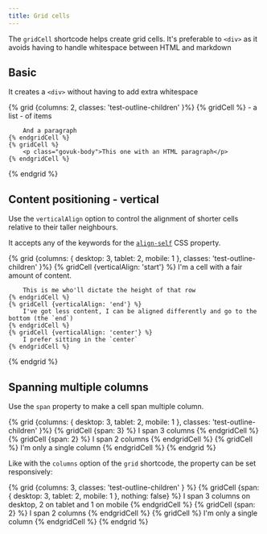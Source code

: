 ```yaml
---
title: Grid cells
---
```


<!-- prettier-ignore-start -->

The `gridCell` shortcode helps create grid cells.
It's preferable to `<div>` as it avoids having to handle whitespace between HTML and markdown

## Basic

It creates a `<div>` without having to add extra whitespace

{% grid {columns: 2, classes: 'test-outline-children' }%}
    {% gridCell %} 
        - a list 
        - of items

        And a paragraph
    {% endgridCell %}
    {% gridCell %}
        <p class="govuk-body">This one with an HTML paragraph</p>
    {% endgridCell %}
{% endgrid %}

## Content positioning - vertical

Use the `verticalAlign` option to control the alignment of shorter cells
relative to their taller neighbours. 

It accepts any of the keywords for the [`align-self`](https://developer.mozilla.org/en-US/docs/Web/CSS/align-self) CSS property.

{% grid {columns: { desktop: 3, tablet: 2, mobile: 1 }, classes: 'test-outline-children' }%}
    {% gridCell {verticalAlign: 'start'} %} 
        I'm a cell with a fair amount of content.

        This is me who'll dictate the height of that row
    {% endgridCell %}
    {% gridCell {verticalAlign: 'end'} %}
        I've got less content, I can be aligned differently and go to the bottom (the `end`)
    {% endgridCell %}
    {% gridCell {verticalAlign: 'center'} %}
        I prefer sitting in the `center`
    {% endgridCell %}
{% endgrid %}


## Spanning multiple columns

Use the `span` property to make a cell span multiple column.

{% grid {columns: { desktop: 3, tablet: 2, mobile: 1 }, classes: 'test-outline-children' }%}
    {% gridCell {span: 3} %} 
        I span 3 columns
    {% endgridCell %}
    {% gridCell {span: 2} %}
        I span 2 columns
    {% endgridCell %}
    {% gridCell %}
        I'm only a single column
    {% endgridCell %}
{% endgrid %}

Like with the `columns` option of the `grid` shortcode, the property can be set responsively:

{% grid {columns: 3, classes: 'test-outline-children' } %}
    {% gridCell {span: { desktop: 3, tablet: 2, mobile: 1 }, nothing: false} %} 
        I span 3 columns on desktop, 2 on tablet and 1 on mobile
    {% endgridCell %}
    {% gridCell {span: 2} %}
        I span 2 columns
    {% endgridCell %}
    {% gridCell %}
        I'm only a single column
    {% endgridCell %}
{% endgrid %}


<!-- prettier-ignore-end -->
